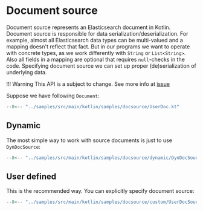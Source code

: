 # Document source

Document source represents an Elasticsearch document in Kotlin. Document source is
responsible for data serialization/deserialization. For example, almost all
Elasticsearch data types can be multi-valued and a mapping doesn't reflect that fact.
But in our programs we want to operate with concrete types, as we work differently with
`String` or `List<String>`. Also all fields in a mapping are optional that requires `null`-checks
in the code. Specifying document source we can set up proper (de)serialization of underlying data.

!!! Warning
    This API is a subject to change. 
    See more info at [issue](https://github.com/anti-social/elasticmagic-kt/issues/1)

Suppose we have following `Document`:

```kotlin
--8<-- "../samples/src/main/kotlin/samples/docsource/UserDoc.kt"
```

## Dynamic

The most simple way to work with source documents is just to use `DynDocSource`:

```kotlin
--8<-- "../samples/src/main/kotlin/samples/docsource/dynamic/DynDocSource.kt"
```

## User defined

This is the recommended way. You can explicitly specify document source:

```kotlin
--8<-- "../samples/src/main/kotlin/samples/docsource/custom/UserDocSource.kt"
```

